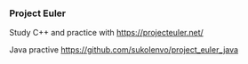 ### Project Euler 
Study C++ and practice with https://projecteuler.net/

Java practive https://github.com/sukolenvo/project_euler_java
